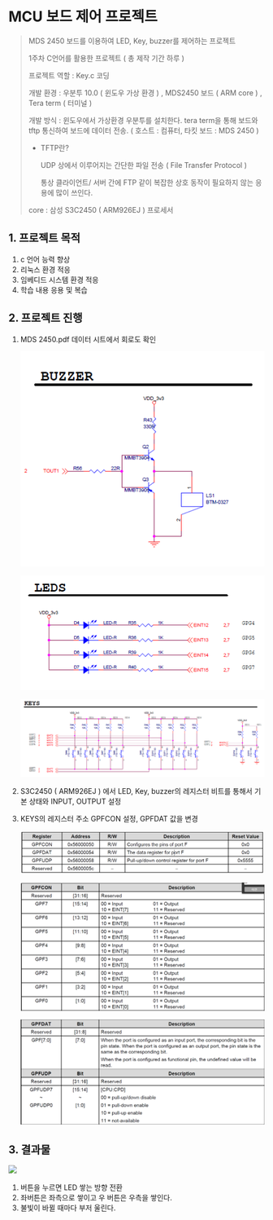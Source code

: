 # MCU 보드 제어 프로젝트

> MDS 2450 보드를 이용하여 LED, Key, buzzer를 제어하는 프로젝트
>
> 1주차 C언어를 활용한 프로젝트 ( 총 제작 기간 하루 )
>
> 프로젝트 역할 : Key.c 코딩
>
> 개발 환경 : 우분투 10.0 ( 윈도우 가상 환경 ) , MDS2450 보드 ( ARM core ) , Tera term ( 터미널 )
>
> 개발 방식 : 윈도우에서 가상환경 우분투를 설치한다.  tera term을 통해 보드와 tftp 통신하여 보드에 데이터 전송. ( 호스트 : 컴퓨터, 타킷 보드 : MDS 2450 )
>
> * TFTP란?
>
>   UDP 상에서 이루어지는 간단한 파일 전송 ( File Transfer Protocol )
>
>   통상 클라이언트/ 서버 간에 FTP 같이 복잡한 상호 동작이 필요하지 않는 응용에 많이 쓰인다.
>
> core : 삼성 S3C2450 ( ARM926EJ ) 프로세서



## 1. 프로젝트 목적

1. c 언어 능력 향상
2. 리눅스 환경 적응
3. 임베디드 시스템 환경 적응
4. 학습 내용 응용 및 복습



## 2. 프로젝트 진행

1. MDS 2450.pdf 데이터 시트에서 회로도 확인

   ![image-20210416203130118](README.assets/image-20210416203130118.png)

   ![image-20210416203058909](README.assets/image-20210416203058909.png)

   ![image-20210416202030220](README.assets/image-20210416202030220.png)

2. S3C2450  ( ARM926EJ ) 에서 LED, Key, buzzer의 레지스터 비트를 통해서 기본 상태와 INPUT, OUTPUT 설정

3. KEYS의 레지스터 주소 GPFCON 설정, GPFDAT 값을 변경

   ![image-20210416203458570](README.assets/image-20210416203458570.png)

   ![image-20210416203539009](README.assets/image-20210416203539009.png) 

   ![image-20210416203559499](README.assets/image-20210416203559499.png)

   

## 3. 결과물

![](README.assets/result.gif)

1. 버튼을 누르면 LED 쌓는 방향 전환
2. 좌버튼은 좌측으로 쌓이고 우 버튼은 우측을 쌓인다.
3. 불빛이 바뀔 때마다 부저 울린다.


